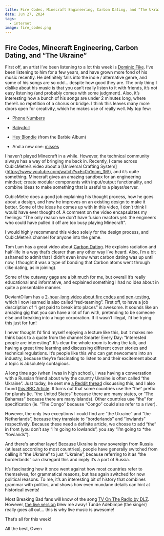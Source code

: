 ```yaml
---
title: Fire Codes, Minecraft Engineering, Carbon Dating, and “The Ukraine”
date: Jun 27, 2024
tags:
  - internet
image: fire_codes.png
---
```

## Fire Codes, Minecraft Engineering, Carbon Dating, and “The Ukraine”

First off, an artist I’ve been listening to a lot this week is [Dominic Fike](https://open.spotify.com/artist/6USv9qhCn6zfxlBQIYJ9qs?si=zTQIYV_zRkm-QWBkN5UmgQ). I’ve been listening to him for a few years, and have grown more fond of his music recently. He definitely falls into the indie / alternative genre, and some of his songs are so odd… despite how good they are. The only thing I dislike about his music is that you can’t really listen to it with friends, it’s not easy listening (and probably comes with some judgment). Also, it’s interesting how a bunch of his songs are under 2 minutes long, where there’s no repetition of a chorus or bridge. I think this leaves many more doors open for creativity, which he makes use of really well. My top few:

* [Phone Numbers](https://open.spotify.com/track/3f9Mzvd3URfbbIJBX4pz9Z?si=494d9c6a2c4e4b87)

* [Babydoll](https://open.spotify.com/track/7yNf9YjeO5JXUE3JEBgnYc?si=2c33fb44d2744676)

* [Hey Blondie](https://open.spotify.com/track/0hABacr1yTSleOlPKpIWBb?si=6d9ac6dd2fc64a92) (from the Barbie Album)

* And a new one: [misses](https://open.spotify.com/track/6WTFHKrnZpwEBLRS10Ylqs?si=2eefab10bb444eb4)

I haven’t played Minecraft in a while. However, the technical community always has a way of bringing me back in. Recently, I came across CubicMetre’s video about a [Universal Crafting System](https://www.youtube.com/watch?v=Ec0o1ncm_fM\), and it’s quite something. Minecraft gives an amazing sandbox for an engineering mindset; create modular components with input/output functionality, and combine ideas to make something that is useful to a player/server.

CubicMetre does a good job explaining his thought process, how he goes about a design, and how he improves on an existing design to make it better. Some of the ideas he comes up with in this video, I don’t think I would have ever thought of. A comment on the video encapsulates my feelings: “The only reason we don’t have fusion reactors yet: the engineers who could have pulled it off are too busy playing Minecraft”.

I would highly recommend this video solely for the design process, and CubicMetre’s channel for anyone into the game.

Tom Lum has a great video about [Carbon Dating](https://www.youtube.com/watch?v=XN758QmTus0). He explains radiation and half-life in a way that’s clearer than any other way I’ve heard. Also, I’m a bit ashamed to admit that I didn’t even know what carbon dating was up until now, I thought it was a type of bonding that Carbon atoms went through (like dating, as in joining).

Some of the cutaway gags are a bit much for me, but overall it’s really educational and informative, and explained something I had no idea about in quite a presentable manner.

DeviantOllam has a [2-hour-long video about fire codes and pen-testing](https://www.youtube.com/watch?v=CtHpiNBzPsk), which I now learned is also called “red-teaming”. First off, to have a job description of “I get paid to break into places” is awesome. It sounds like an amazing gig that you can have a lot of fun with, pretending to be someone else and breaking into a huge corporation. If it wasn’t illegal, I’d be trying this just for fun!

I never thought I’d find myself enjoying a lecture like this, but it makes me think back to a quote from the channel Smarter Every Day: “Interested people are interesting”. It’s clear the whole room is loving the talk, and having a great time learning and discussing different cover stories and technical regulations. It’s people like this who can get newcomers into an industry, because they’re fascinating to listen to and their excitement about a topic is absolutely contagious.

A long time ago (when I was in high school), I was having a conversation with a Russian friend about why the country Ukraine is often called “the Ukraine”. Just today, he sent me [a Reddit thread](https://www.reddit.com/r/AskHistory/comments/17pclif/why_do_some_countries_have_the_in_front_of_their/) discussing this, and I also found [this BBC Article](https://www.bbc.com/news/magazine-18233844). It turns out that some countries use the “the” prefix for plurals (ie. “the United States” because there are many states, or “The Bahamas” because there are many islands). Other countries use “the” for specification (ie. “The Congo” because “Congo” could also refer to a river).

However, the only two exceptions I could find are “the Ukraine” and “the Netherlands”, because they translate to “borderlands” and “lowlands” respectively. Because these need a definite article, we choose to add “the” in front (you don’t say “I’m going to lowlands”, you say “I’m going to *the *lowlands”).

And there's another layer! Because Ukraine is now sovereign from Russia (at least according to most countries), people have generally switched from calling it “the Ukraine” to just “Ukraine”, because referring to it as “the borderlands” can disregard this and imply it’s a part of Russia.

It’s fascinating how it once went against how most countries refer to themselves, for grammatical reasons, but has again switched for now political reasons. To me, it’s an interesting bit of history that combines grammar with politics, and shows how even mundane details can hint at historical events!

Most Breaking Bad fans will know of the song [TV On The Radio by DLZ](https://open.spotify.com/track/6La3P2zp9KaW1d35hwm0Xh?si=4a2d299d2d5b4bd5). However, [the live version](https://www.youtube.com/watch?v=8WGyq7mUZA0) blew me away! Tunde Adebimpe (the singer) really goes all out… this is why live music is awesome!

That’s all for this week!

All the best,
Owen
